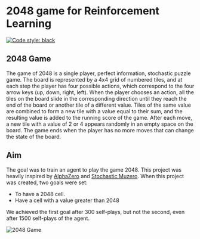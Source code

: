 # 2048 game for Reinforcement Learning

[![Code style: black](https://img.shields.io/badge/code%20style-black-000000.svg)](https://github.com/psf/black)

## 2048 Game
The game of 2048 is a single player, perfect information, stochastic puzzle game. The board is represented by a 4x4
grid of numbered tiles, and at each step the player has four possible actions, which correspond to the four arrow keys
(up, down, right, left). When the player chooses an action, all the tiles on the board slide in the corresponding
direction until they reach the end of the board or another tile of a different value. Tiles of the same value are
combined to form a new tile with a value equal to their sum, and the resulting value is added to the running score of
the game. After each move, a new tile with a value of 2 or 4 appears randomly in an empty space on the board. The game
ends when the player has no more moves that can change the state of the board.

## Aim
The goal was to train an agent to play the game 2048. This project was heavily inspired by
[AlphaZero](https://arxiv.org/pdf/1712.01815v1.pdf) and [Stochastic Muzero](https://openreview.net/pdf?id=X6D9bAHhBQ1).
When this project was created, two goals were set:

* To have a 2048 cell.
* Have a cell with a value greater than 2048

We achieved the first goal after 300 self-plays, but not the second, even after 1500 self-plays of the agent.

![2048 Game](game_short.gif)
